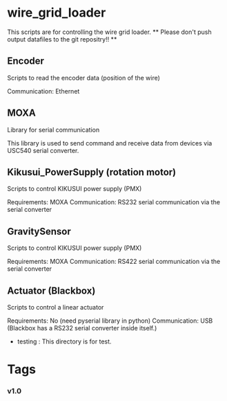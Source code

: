 # wire\_grid\_loader
This scripts are for controlling the wire grid loader.
** Please don't push output datafiles to the git repositry!! **

## Encoder
Scripts to read the encoder data (position of the wire)

Communication: Ethernet

## MOXA
Library for serial communication

This library is used to send command and receive data 
from devices via USC540 serial converter.

## Kikusui\_PowerSupply (rotation motor)
Scripts to control KIKUSUI power supply (PMX)

Requirements: MOXA 
Communication: RS232 serial communication via the serial converter

## GravitySensor
Scripts to control KIKUSUI power supply (PMX)

Requirements: MOXA 
Communication: RS422 serial communication via the serial converter

## Actuator (Blackbox)
Scripts to control a linear actuator

Requirements: No (need pyserial library in python)
Communication: USB (Blackbox has a RS232 serial converter inside itself.)

- testing : This directory is for test.


# Tags
### v1.0

